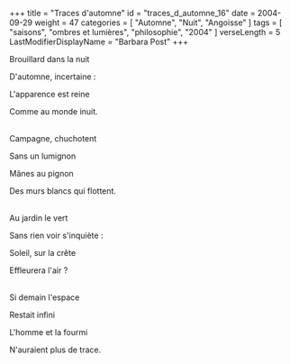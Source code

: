 +++
title = "Traces d'automne"
id = "traces_d_automne_16"
date = 2004-09-29
weight = 47
categories = [ "Automne", "Nuit", "Angoisse" ]
tags = [ "saisons", "ombres et lumières", "philosophie", "2004" ]
verseLength = 5
LastModifierDisplayName = "Barbara Post"
+++

Brouillard dans la nuit

D'automne, incertaine :

L'apparence est reine

Comme au monde inuit.

 \
Campagne, chuchotent

Sans un lumignon

Mânes au pignon

Des murs blancs qui flottent.

 \
Au jardin le vert

Sans rien voir s'inquiète :

Soleil, sur la crête

Effleurera l'air ?

 \
Si demain l'espace

Restait infini

L'homme et la fourmi

N'auraient plus de trace.
